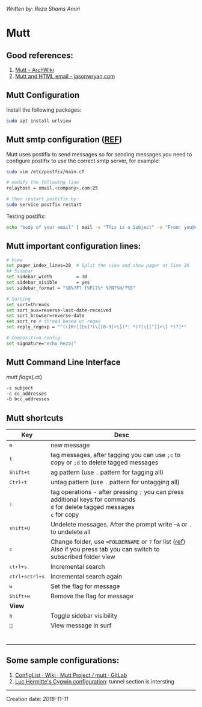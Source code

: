 _Written by: Reza Shams Amiri_

# Mutt
## Good references:
1. [Mutt - ArchWiki][MA]
1. [Mutt and HTML email - jasonwryan.com][MAHEJC]

## Mutt Configuration
Install the following packages:

``` sh
sudo apt install urlview 
```
## Mutt smtp configuration ([REF][CPTSMUAESS])
Mutt uses postifix to send messages so for sending messages you need to configure postifix to use the correct smtp server, for example:

``` sh
sudo vim /etc/postfix/main.cf

# modify the following line
relayhost = xmail.<company>.com:25

# then restart postifix by:
sudo service postfix restart
```

Testing postifix:   

``` sh
echo "body of your email" | mail -s "This is a Subject" -a "From: you@example.com" recipient@elsewhere.com
```

## Mutt important configuration lines:

``` sh
# View
set pager_index_lines=20  # Split the view and show pager at line 20 
## Sidebar
set sidebar_width         = 30                                                   
set sidebar_visible       = yes                                                  
set sidebar_format = "%B%?F? [%F]?%* %?N?%N/?%S" 

# Sorting
set sort=threads
set sort_aux=reverse-last-date-received
set sort_browser=reverse-date
set sort_re # thread based on regex
set reply_regexp = "^(([Rr][Ee]?(\[[0-9]+\])?: *)?(\[[^]]+\] *)?)*"

# Composition config
set signature="echo Reza|"  

```
## Mutt Command Line Interface

_mutt flags_{.ct}

``` sh
-s subject
-c cc_addresses
-b bcc_addresses
```

## Mutt shortcuts

| Key | Desc |
| --- | ---- |
| <kbd>m</kbd> | new message |
| <kbd>t</kbd> | tag messages, after tagging you can use `;c` to copy or `;d` to delete tagged messages |
| <kbd>Shift+t</kbd> | ag pattern (use `.` pattern for tagging all) |
| <kbd>Ctrl+t</kbd> | untag pattern (use `.` pattern for untagging all) |
| <kbd>;</kbd> | tag operations - after pressing `;` you can press additional keys for commands<BR>`d` for delete tagged messages<BR>`c` for copy |
| <kbd>shift+U</kbd> | Undelete messages. After the prompt write `~A` or `.` to undelete all |
| <kbd>c</kbd> | Change folder, use `=FOLDERNAME` or `?` for list ([ref][RMIOF])<BR>Also if you press tab you can switch to subscribed folder view |
| <kbd>ctrl+s</kbd> | Incremental search |
| <kbd>ctrl+s</kbd><kbd>ctrl+s</kbd> | Incremental search again |
| <kbd>w</kbd> | Set the flag for message |
| <kbd>Shift+w</kbd> | Remove the flag for message |
| **View** |  |
| <kbd>b</kbd> | Toggle sidebar visibility |
| <kbd></kbd> | View message in surf |
|  |  |
|  |  |
|  |  |
|  |  |
|  |  |
|  |  |


## Some sample configurations:
1. [ConfigList · Wiki · Mutt Project / mutt · GitLab][CWMPMG]
1. [Luc Hermitte's Cygwin configuration][LHSCC]: tunnel section is intersting

- - -

Creation date: _2018-11-11_

[CPTSMUAESS]: https://www.linode.com/docs/email/postfix/postfix-smtp-debian7/
[LHSCC]: http://hermitte.free.fr/cygwin/#Mutt
[CWMPMG]: https://gitlab.com/muttmua/mutt/wikis/ConfigList
[RMIOF]: http://therandymon.com/woodnotes/mutt/node15.html
[MA]: https://wiki.archlinux.org/index.php/mutt
[MAHEJC]: http://jasonwryan.com/blog/2012/05/12/mutt/
